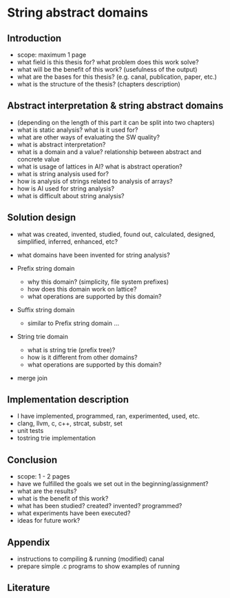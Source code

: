 # String abstract domains

## Introduction

* scope: maximum 1 page
* what field is this thesis for? what problem does this work solve?
* what will be the benefit of this work? (usefulness of the output)
* what are the bases for this thesis? (e.g. canal, publication, paper, etc.)
* what is the structure of the thesis? (chapters description)

## Abstract interpretation & string abstract domains

* (depending on the length of this part it can be split into two chapters)
* what is static analysis? what is it used for?
* what are other ways of evaluating the SW quality?
* what is abstract interpretation?
* what is a domain and a value? relationship between abstract and concrete value
* what is usage of lattices in AI? what is abstract operation?
* what is string analysis used for?
* how is analysis of strings related to analysis of arrays?
* how is AI used for string analysis?
* what is difficult about string analysis?
    
## Solution design

* what was created, invented, studied, found out, calculated, designed,
  simplified, inferred, enhanced, etc?
* what domains have been invented for string analysis?
*   Prefix string domain
    
    * why this domain? (simplicity, file system prefixes)
    * how does this domain work on lattice?
    * what operations are supported by this domain?

*   Suffix string domain

    * similar to Prefix string domain ...

*   String trie domain

    * what is string trie (prefix tree)?
    * how is it different from other domains?
    * what operations are supported by this domain?

* merge join

## Implementation description

* I have implemented, programmed, ran, experimented, used, etc.
* clang, llvm, c, c++, strcat, substr, set
* unit tests
* tostring trie implementation

## Conclusion

* scope: 1 - 2 pages
* have we fulfilled the goals we set out in the beginning/assignment?
* what are the results?
* what is the benefit of this work?
* what has been studied? created? invented? programmed?
* what experiments have been executed?
* ideas for future work?

## Appendix

* instructions to compiling & running (modified) canal
* prepare simple .c programs to show examples of running

## Literature

